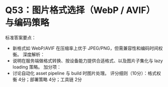 # Q53：图片格式选择（WebP / AVIF）与编码策略

标准答案要点：
- 新格式如 WebP/AVIF 在压缩率上优于 JPEG/PNG，但需兼容性和编码时间权衡。
深度解析：
- 说明在服务端做格式转换、按设备能力提供合适格式、以及图片子集化与 lazy loading 策略。
加分项：
- 讨论自动化 asset pipeline 与 build 时图片处理。
评分细则（10分）：格式权衡 4分；部署策略 4分；工具链 2分
